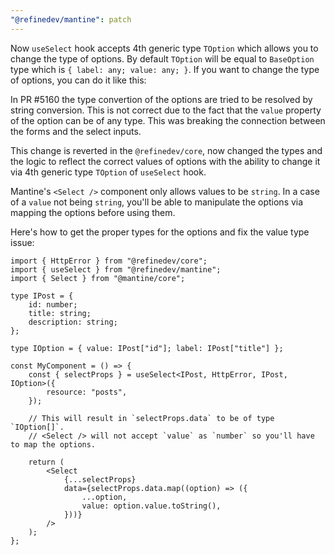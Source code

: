 ```yaml
---
"@refinedev/mantine": patch
---
```


Now `useSelect` hook accepts 4th generic type `TOption` which allows you to change the type of options. By default `TOption` will be equal to `BaseOption` type which is `{ label: any; value: any; }`. If you want to change the type of options, you can do it like this:

In PR #5160 the type convertion of the options are tried to be resolved by string conversion. This is not correct due to the fact that the `value` property of the option can be of any type. This was breaking the connection between the forms and the select inputs.

This change is reverted in the `@refinedev/core`, now changed the types and the logic to reflect the correct values of options with the ability to change it via 4th generic type `TOption` of `useSelect` hook.

Mantine's `<Select />` component only allows values to be `string`. In a case of a `value` not being `string`, you'll be able to manipulate the options via mapping the options before using them.

Here's how to get the proper types for the options and fix the value type issue:

```tsx
import { HttpError } from "@refinedev/core";
import { useSelect } from "@refinedev/mantine";
import { Select } from "@mantine/core";

type IPost = {
    id: number;
    title: string;
    description: string;
};

type IOption = { value: IPost["id"]; label: IPost["title"] };

const MyComponent = () => {
    const { selectProps } = useSelect<IPost, HttpError, IPost, IOption>({
        resource: "posts",
    });

    // This will result in `selectProps.data` to be of type `IOption[]`.
    // <Select /> will not accept `value` as `number` so you'll have to map the options.

    return (
        <Select
            {...selectProps}
            data={selectProps.data.map((option) => ({
                ...option,
                value: option.value.toString(),
            }))}
        />
    );
};
```
